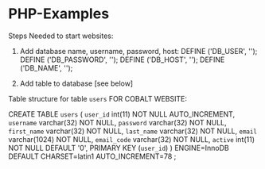 # PHP-Examples

Steps Needed to start websites:


1) Add database name, username, password, host:
DEFINE ('DB_USER', '');
DEFINE ('DB_PASSWORD', '');
DEFINE ('DB_HOST', '');
DEFINE ('DB_NAME', '');

2) Add table to database [see below]

Table structure for table `users` FOR COBALT WEBSITE:

CREATE TABLE `users` (
  `user_id` int(11) NOT NULL AUTO_INCREMENT,
  `username` varchar(32) NOT NULL,
  `password` varchar(32) NOT NULL,
  `first_name` varchar(32) NOT NULL,
  `last_name` varchar(32) NOT NULL,
  `email` varchar(1024) NOT NULL,
  `email_code` varchar(32) NOT NULL,
  `active` int(11) NOT NULL DEFAULT '0',
  PRIMARY KEY (`user_id`)
) ENGINE=InnoDB  DEFAULT CHARSET=latin1 AUTO_INCREMENT=78 ;
